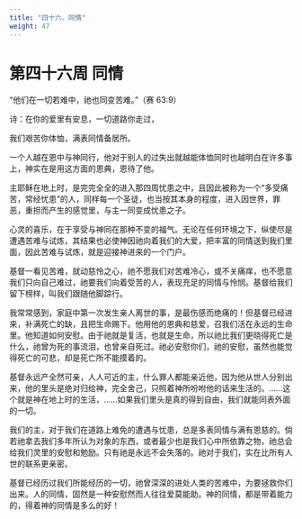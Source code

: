 ```yaml
---
title: "四十六、同情"
weight: 47
---
```


# 第四十六周 同情

“他们在一切若难中，祂也同变苦难。”（赛 63:9）

诗：在你的爱里有安息，一切道路你走过，

我们艰苦你体恤，满表同情备居所。

一个人越在恩中与神同行，他对于别人的过失出就越能体恤同时也越明白在许多事上，神实在是用这方面的恩典，恩待了他。

主耶稣在地上时，是完完全全的进入那四周忧患之中，且因此被称为一个“多受痛苦，常经忧患”的人，同样每一个圣徒，也当按其本身的程度，进入因世界，罪恶，重担而产生的感觉里，与主一同变成忧患之子。

心灵的喜乐，在于享受与神同在那种不变的福气。无论在任何环境之下，纵使尽是遭遇苦难与试炼，其结果也必使神因祂向着我们的大爱，把丰富的同情送到我们里面，因此苦难与试炼，就是迎接神进来的一个门户。

基督一看见苦难，就动慈怜之心，祂不愿我们对苦难冷心，或不关痛痒，也不愿意我们只向自己难过，祂要我们向着受苦的人，表现充足的同情与怜悯。基督给我们留下榜样，叫我们跟随他脚踪行。

我常常感到，家庭中第一次发生亲人离世的事，是最伤感而绝痛的！但基督已经进来，补满死亡的缺，且把生命赐下。他用他的恩典和慈爱，召我们活在永远的生命里。他知道如何安慰。由于祂就是复活，也就是生命，所以祂比我们更晓得死亡是什么，祂曾为死的事流泪，也曾亲自死过。祂必安慰你们，祂的安慰，虽然也能觉得死亡的可悲，却是死亡所不能摸着的。

基督永远产全然可亲，人人可近的主，什么罪人都能亲近他，因为他从世人分别出来，他的里头是绝对归给神，完全舍己，只照着神所吩咐他的话来生活的。……这个就是神在地上时的生活，……如果我们里头是真的得到自由，我们就能同表外面的一切。

我们的主，对于我们在道路上难免的遭遇与忧患，总是多表同情与满有恩慈的。倘若祂拿去我们多年所认为对象的东西，或者最少也是我们心中所依靠之物，祂总会给我们灵里的安慰和勉励。只有祂是永远不会失落的。祂对于我们，实在比所有人世的联系更亲密。

基督已经历过我们所能经历的一切，祂曾深深的进处人类的苦难中，为要拯救你们出来。人的同情，固然是一种安慰然而人往往爱莫能助。神的同情，都是带着能力的，得着神的同情是多么的好！
